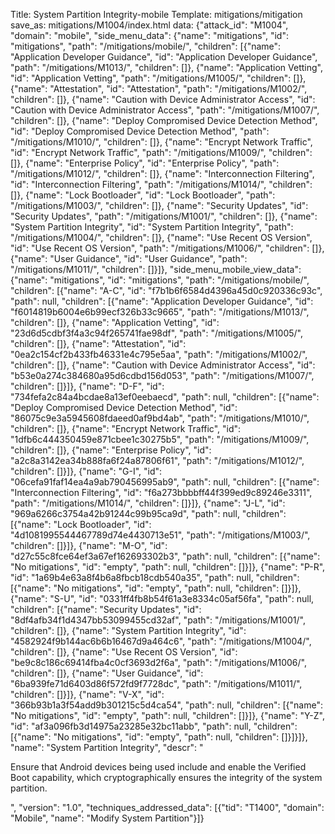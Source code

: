 Title: System Partition Integrity-mobile
Template: mitigations/mitigation
save_as: mitigations/M1004/index.html
data: {"attack_id": "M1004", "domain": "mobile", "side_menu_data": {"name": "mitigations", "id": "mitigations", "path": "/mitigations/mobile/", "children": [{"name": "Application Developer Guidance", "id": "Application Developer Guidance", "path": "/mitigations/M1013/", "children": []}, {"name": "Application Vetting", "id": "Application Vetting", "path": "/mitigations/M1005/", "children": []}, {"name": "Attestation", "id": "Attestation", "path": "/mitigations/M1002/", "children": []}, {"name": "Caution with Device Administrator Access", "id": "Caution with Device Administrator Access", "path": "/mitigations/M1007/", "children": []}, {"name": "Deploy Compromised Device Detection Method", "id": "Deploy Compromised Device Detection Method", "path": "/mitigations/M1010/", "children": []}, {"name": "Encrypt Network Traffic", "id": "Encrypt Network Traffic", "path": "/mitigations/M1009/", "children": []}, {"name": "Enterprise Policy", "id": "Enterprise Policy", "path": "/mitigations/M1012/", "children": []}, {"name": "Interconnection Filtering", "id": "Interconnection Filtering", "path": "/mitigations/M1014/", "children": []}, {"name": "Lock Bootloader", "id": "Lock Bootloader", "path": "/mitigations/M1003/", "children": []}, {"name": "Security Updates", "id": "Security Updates", "path": "/mitigations/M1001/", "children": []}, {"name": "System Partition Integrity", "id": "System Partition Integrity", "path": "/mitigations/M1004/", "children": []}, {"name": "Use Recent OS Version", "id": "Use Recent OS Version", "path": "/mitigations/M1006/", "children": []}, {"name": "User Guidance", "id": "User Guidance", "path": "/mitigations/M1011/", "children": []}]}, "side_menu_mobile_view_data": {"name": "mitigations", "id": "mitigations", "path": "/mitigations/mobile/", "children": [{"name": "A-C", "id": "f7b1b6f6584d4396a45d0c920336c93c", "path": null, "children": [{"name": "Application Developer Guidance", "id": "f6014819b6004e6b99ecf326b33c9665", "path": "/mitigations/M1013/", "children": []}, {"name": "Application Vetting", "id": "23d6d5cdbf3f4a3c94f265741fae98df", "path": "/mitigations/M1005/", "children": []}, {"name": "Attestation", "id": "0ea2c154cf2b433fb46331e4c795e5aa", "path": "/mitigations/M1002/", "children": []}, {"name": "Caution with Device Administrator Access", "id": "b53e0a274c384680a95d6cdbd156d053", "path": "/mitigations/M1007/", "children": []}]}, {"name": "D-F", "id": "734fefa2c84a4bcdae8a13ef0eebaecd", "path": null, "children": [{"name": "Deploy Compromised Device Detection Method", "id": "86075c9e3a5945608fdaeed0af9bd4ab", "path": "/mitigations/M1010/", "children": []}, {"name": "Encrypt Network Traffic", "id": "1dfb6c444350459e871cbee1c30275b5", "path": "/mitigations/M1009/", "children": []}, {"name": "Enterprise Policy", "id": "a2c8a3142ea34b888fa6f24a87806f61", "path": "/mitigations/M1012/", "children": []}]}, {"name": "G-I", "id": "06cefa91faf14ea4a9ab790456995ab9", "path": null, "children": [{"name": "Interconnection Filtering", "id": "f6a273bbbbff44f399ed9c89246e3311", "path": "/mitigations/M1014/", "children": []}]}, {"name": "J-L", "id": "969a6266c3754a42b91244c99b95ca9d", "path": null, "children": [{"name": "Lock Bootloader", "id": "4d1081995544467789d74e4430713e51", "path": "/mitigations/M1003/", "children": []}]}, {"name": "M-O", "id": "d27c55c8fce64ef3a67ef162693302b3", "path": null, "children": [{"name": "No mitigations", "id": "empty", "path": null, "children": []}]}, {"name": "P-R", "id": "1a69b4e63a8f4b6a8fbcb18cdb540a35", "path": null, "children": [{"name": "No mitigations", "id": "empty", "path": null, "children": []}]}, {"name": "S-U", "id": "0331ff4fb8b54f61a3e8334c05af56fa", "path": null, "children": [{"name": "Security Updates", "id": "8df4afb34f1d4347bb53099455cd32af", "path": "/mitigations/M1001/", "children": []}, {"name": "System Partition Integrity", "id": "4582924f9b144ac6b6b16467d9a464c6", "path": "/mitigations/M1004/", "children": []}, {"name": "Use Recent OS Version", "id": "be9c8c186c69414fba4c0cf3693d2f6a", "path": "/mitigations/M1006/", "children": []}, {"name": "User Guidance", "id": "6ba939fe71d6403d86f572fd9f7728dc", "path": "/mitigations/M1011/", "children": []}]}, {"name": "V-X", "id": "366b93b1a3f54add9b301215c5d4ca54", "path": null, "children": [{"name": "No mitigations", "id": "empty", "path": null, "children": []}]}, {"name": "Y-Z", "id": "af3a096fb3d14975a23285e32bc11abb", "path": null, "children": [{"name": "No mitigations", "id": "empty", "path": null, "children": []}]}]}, "name": "System Partition Integrity", "descr": "<p>Ensure that Android devices being used include and enable the Verified Boot capability, which cryptographically ensures the integrity of the system partition.</p>", "version": "1.0", "techniques_addressed_data": [{"tid": "T1400", "domain": "Mobile", "name": "Modify System Partition"}]}